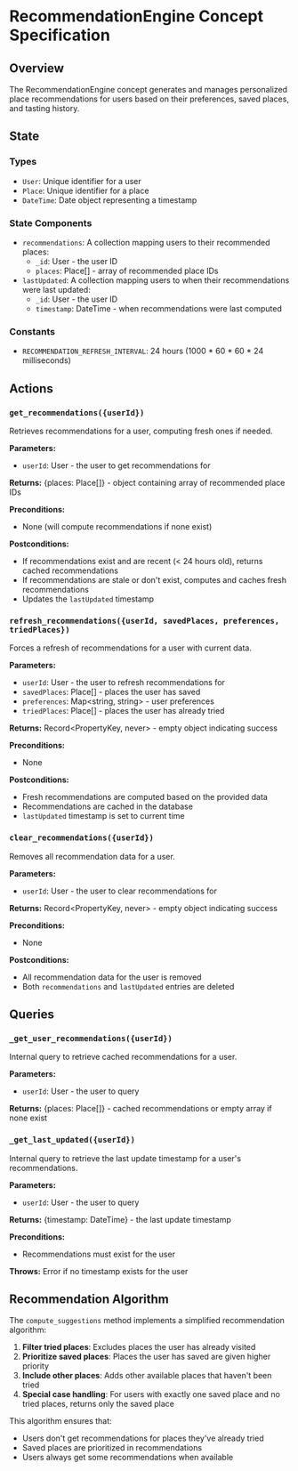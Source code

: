 # RecommendationEngine Concept Specification

## Overview
The RecommendationEngine concept generates and manages personalized place recommendations for users based on their preferences, saved places, and tasting history.

## State

### Types
- `User`: Unique identifier for a user
- `Place`: Unique identifier for a place
- `DateTime`: Date object representing a timestamp

### State Components
- `recommendations`: A collection mapping users to their recommended places:
  - `_id`: User - the user ID
  - `places`: Place[] - array of recommended place IDs
- `lastUpdated`: A collection mapping users to when their recommendations were last updated:
  - `_id`: User - the user ID
  - `timestamp`: DateTime - when recommendations were last computed

### Constants
- `RECOMMENDATION_REFRESH_INTERVAL`: 24 hours (1000 * 60 * 60 * 24 milliseconds)

## Actions

### `get_recommendations({userId})`
Retrieves recommendations for a user, computing fresh ones if needed.

**Parameters:**
- `userId`: User - the user to get recommendations for

**Returns:** {places: Place[]} - object containing array of recommended place IDs

**Preconditions:**
- None (will compute recommendations if none exist)

**Postconditions:**
- If recommendations exist and are recent (< 24 hours old), returns cached recommendations
- If recommendations are stale or don't exist, computes and caches fresh recommendations
- Updates the `lastUpdated` timestamp

### `refresh_recommendations({userId, savedPlaces, preferences, triedPlaces})`
Forces a refresh of recommendations for a user with current data.

**Parameters:**
- `userId`: User - the user to refresh recommendations for
- `savedPlaces`: Place[] - places the user has saved
- `preferences`: Map<string, string> - user preferences
- `triedPlaces`: Place[] - places the user has already tried

**Returns:** Record<PropertyKey, never> - empty object indicating success

**Preconditions:**
- None

**Postconditions:**
- Fresh recommendations are computed based on the provided data
- Recommendations are cached in the database
- `lastUpdated` timestamp is set to current time

### `clear_recommendations({userId})`
Removes all recommendation data for a user.

**Parameters:**
- `userId`: User - the user to clear recommendations for

**Returns:** Record<PropertyKey, never> - empty object indicating success

**Preconditions:**
- None

**Postconditions:**
- All recommendation data for the user is removed
- Both `recommendations` and `lastUpdated` entries are deleted

## Queries

### `_get_user_recommendations({userId})`
Internal query to retrieve cached recommendations for a user.

**Parameters:**
- `userId`: User - the user to query

**Returns:** {places: Place[]} - cached recommendations or empty array if none exist

### `_get_last_updated({userId})`
Internal query to retrieve the last update timestamp for a user's recommendations.

**Parameters:**
- `userId`: User - the user to query

**Returns:** {timestamp: DateTime} - the last update timestamp

**Preconditions:**
- Recommendations must exist for the user

**Throws:** Error if no timestamp exists for the user

## Recommendation Algorithm

The `compute_suggestions` method implements a simplified recommendation algorithm:

1. **Filter tried places**: Excludes places the user has already visited
2. **Prioritize saved places**: Places the user has saved are given higher priority
3. **Include other places**: Adds other available places that haven't been tried
4. **Special case handling**: For users with exactly one saved place and no tried places, returns only the saved place

This algorithm ensures that:
- Users don't get recommendations for places they've already tried
- Saved places are prioritized in recommendations
- Users always get some recommendations when available
